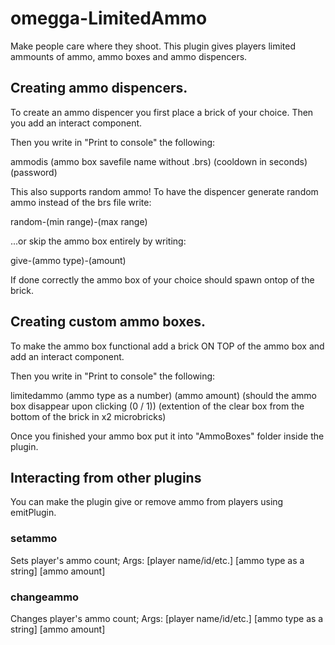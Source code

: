# omegga-LimitedAmmo
Make people care where they shoot.
This plugin gives players limited ammounts of ammo, ammo boxes and ammo dispencers.

## Creating ammo dispencers.
To create an ammo dispencer you first place a brick of your choice. Then you add an interact component.

Then you write in "Print to console" the following:

ammodis (ammo box savefile name without .brs) (cooldown in seconds) (password)

This also supports random ammo! To have the dispencer generate random ammo instead of the brs file write:

random-(min range)-(max range)

...or skip the ammo box entirely by writing:

give-(ammo type)-(amount)

If done correctly the ammo box of your choice should spawn ontop of the brick.

## Creating custom ammo boxes.
To make the ammo box functional add a brick ON TOP of the ammo box and add an interact component.

Then you write in "Print to console" the following:

limitedammo (ammo type as a number) (ammo amount) (should the ammo box disappear upon clicking (0 / 1)) (extention of the clear box from the bottom of the brick in x2 microbricks)

Once you finished your ammo box put it into "AmmoBoxes" folder inside the plugin.

## Interacting from other plugins

You can make the plugin give or remove ammo from players using emitPlugin.

### setammo

Sets player's ammo count;
Args:
[player name/id/etc.] [ammo type as a string] [ammo amount]

### changeammo

Changes player's ammo count;
Args:
[player name/id/etc.] [ammo type as a string] [ammo amount]
